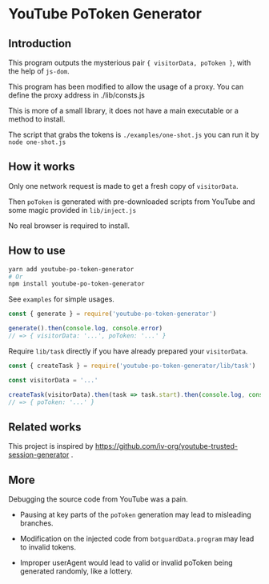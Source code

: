 # YouTube PoToken Generator

## Introduction

This program outputs the mysterious pair `{ visitorData, poToken }`, with the help of `js-dom`.

This program has been modified to allow the usage of a proxy. You can define the proxy address in ./lib/consts.js

This is more of a small library, it does not have a main executable or a method to install.

The script that grabs the tokens is `./examples/one-shot.js` you can run it by `node one-shot.js`

## How it works

Only one network request is made to get a fresh copy of `visitorData`.

Then `poToken` is generated with pre-downloaded scripts from YouTube and some magic provided in `lib/inject.js`

No real browser is required to install.

## How to use

```bash
yarn add youtube-po-token-generator
# Or
npm install youtube-po-token-generator
```

See `examples` for simple usages.

```javascript
const { generate } = require('youtube-po-token-generator')

generate().then(console.log, console.error)
// => { visitorData: '...', poToken: '...' }
```

Require `lib/task` directly if you have already prepared your `visitorData`.

```javascript
const { createTask } = require('youtube-po-token-generator/lib/task')

const visitorData = '...'

createTask(visitorData).then(task => task.start).then(console.log, console.error)
// => { poToken: '...' }
```

## Related works

This project is inspired by https://github.com/iv-org/youtube-trusted-session-generator .

## More

Debugging the source code from YouTube was a pain.

* Pausing at key parts of the `poToken` generation may lead to misleading branches.

* Modification on the injected code from `botguardData.program` may lead to invalid tokens.

* Improper userAgent would lead to valid or invalid poToken being generated randomly, like a lottery.
